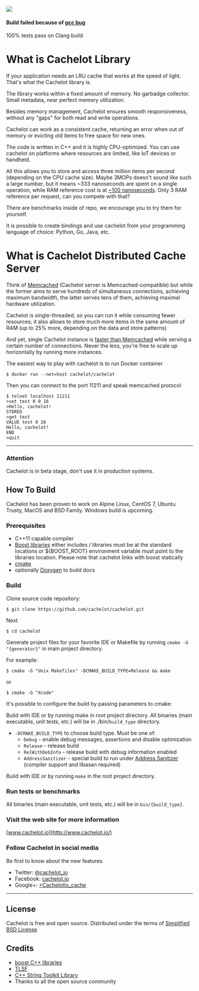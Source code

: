 <a href="https://travis-ci.org/cachelot/cachelot/"><img src="https://travis-ci.org/cachelot/cachelot.svg?branch=master"/></a>

#### Build failed because of [gcc bug](https://gcc.gnu.org/bugzilla/show_bug.cgi?id=61693)
100% tests pass on Clang build


# What is Cachelot Library #
If your application needs an LRU cache that works at the speed of light. That's what the Cachelot library is.

The library works within a fixed amount of memory. No garbadge collector. Small metadata, near perfect memory utilization.

Besides memory management, Cachelot ensures smooth responsiveness, without any "gaps" for both read and write operations.

Cachelot can work as a consistent cache, returning an error when out of memory or evicting old items to free space for new ones.

The code is written in C++ and it is highly CPU-optimized. You can use cachelot on platforms where resources are limited, like IoT devices or handheld.

All this allows you to store and access three million items per second (depending on the CPU cache size). Maybe 3MOPs doesn't sound like such a large number, but it means ~333 nanoseconds are spent on a single operation, while RAM reference cost is at [~100 nanoseconds](http://www.eecs.berkeley.edu/~rcs/research/interactive_latency.html).
Only 3 RAM reference per request, can you compete with that?

There are benchmarks inside of repo, we encourage you to try them for yourself.

It is possible to create bindings and use cachelot from your programming language of choice: Python, Go, Java, etc.

# What is Cachelot Distributed Cache Server #
Think of [Memcached](http://memcached.org) (Cachelot server is Memcached-compatible) but while the former aims to serve hundreds of simultaneous connections, achieving maximum bandwidth, the latter serves tens of them, achieving maximal hardware utilization.

Cachelot is single-threaded, so you can run it while consuming fewer resources; it also allows to store much more items in the same amount of RAM (up to 25% more, depending on the data and store patterns)

And yet, single Cachelot instance is [faster than Memcached](http://cachelot.io/index.html#benchmarks) while serving a certain number of connections. Never the less, you're free to scale up horizontally by running more instances.

The easiest way to play with cachelot is to run Docker container

    $ docker run --net=host cachelot/cachelot

Then you can connect to the port 11211 and speak memcached protocol

    $ telnet localhost 11211
    >set test 0 0 16
    >Hello, cachelot!
    STORED
    >get test
    VALUE test 0 16
    Hello, cachelot!
    END
    >quit

* * *

### Attention ###
Cachelot is in beta stage, don't use it in production systems.

## How To Build ##
Cachelot has been proven to work on Alpine Linux, CentOS 7, Ubuntu Trusty, MacOS and BSD Family.
Windows build is upcoming.

### Prerequisites ###

 * C++11 capable compiler
 * [Boost libraries](http://boost.org/) either includes / libraries must be at the standard locations or ${BOOST_ROOT} environment variable must point to the libraries location. Please note that cachelot links with boost statically
 * [cmake](http://cmake.org/)
 * optionally [Doxygen](http://doxygen.org/) to build docs

### Build ###

Clone source code repository:

    $ git clone https://github.com/cachelot/cachelot.git

Next

    $ cd cachelot

Generate project files for your favorite IDE or Makefile by running `cmake -G "{generator}"` in main project directory.

For example:

    $ cmake -G "Unix Makefiles" -DCMAKE_BUILD_TYPE=Release && make

or

    $ cmake -G "Xcode"

It's possible to configure the build by passing parameters to cmake:

Build with IDE or by running make in root project directory. All binaries (main executable, unit tests, etc.) will be in ./bin/`build_type` directory.


 * `-DCMAKE_BUILD_TYPE` to choose build type.
   Must be one of:
     - `Debug` - enable debug messages, assertions and disable optimization
     - `Release` - release build
     - `RelWithDebInfo` - release build with debug information enabled
     - `AddressSanitizer` - special build to run under [Address Sanitizer](https://code.google.com/p/address-sanitizer/) (compiler support and libasan required)

Build with IDE or by running `make` in the root project directory.

### Run tests or benchmarks ###
All binaries (main executable, unit tests, etc.) will be in `bin/{build_type}`.

### Visit the web site for more information ###
[www.cachelot.io](http://www.cachelot.io/)

### Follow Cachelot in social media ###
Be first to know about the new features

 * Twitter: [@cachelot_io](https://twitter.com/cachelot_io)
 * Facebook: [cachelot.io](https://facebook.com/cachelot.io)
 * Google+: [+CachelotIo_cache](https://plus.google.com/+CachelotIo_cache)

* * *

## License ##
Cachelot is free and open source.
Distributed under the terms of [Simplified BSD License](http://cachelot.io/license.txt)

## Credits ##
 * [boost C++ libraries](http://www.boost.org)
 * [TLSF](http://www.gii.upv.es/tlsf/)
 * [C++ String Toolkit Library](http://www.partow.net/programming/strtk/index.html)
 * Thanks to all the open source community

